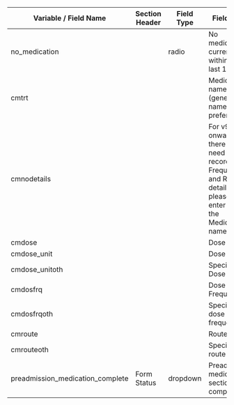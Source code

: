 | Variable / Field Name              | Section Header | Field Type | Field Label                                                                                                              | Choices or Calculations |
| ---------------------------------- | -------------- | ---------- | ------------------------------------------------------------------------------------------------------------------------ | ----------------------- |
| no\_medication                     |                | radio      | No medication currently or within the last 14 days                                                                       |                         |
| cmtrt                              |                |            | Medication name (generic name preferred)                                                                                 |                         |
| cmnodetails                        |                |            | For v9.6 onwards there is no need to record Dose, Frequency and Route details: please<br>enter only the Medication name. |                         |
| cmdose                             |                |            | Dose                                                                                                                     |                         |
| cmdose\_unit                       |                |            | Dose unit                                                                                                                |                         |
| cmdose\_unitoth                    |                |            | Specify other Dose unit                                                                                                  |                         |
| cmdosfrq                           |                |            | Dose Frequency                                                                                                           |                         |
| cmdosfrqoth                        |                |            | Specify other dose frequency                                                                                             |                         |
| cmroute                            |                |            | Route                                                                                                                    |                         |
| cmrouteoth                         |                |            | Specify other route                                                                                                      |                         |
| preadmission\_medication\_complete | Form Status    | dropdown   | Preadmission medication section complete?                                                                                |                         |